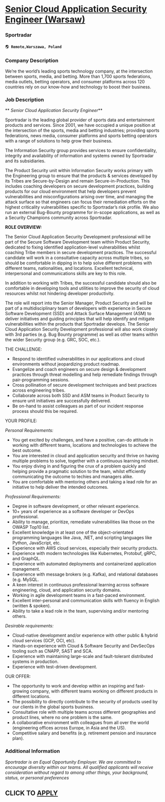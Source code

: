 # [Senior Cloud Application Security Engineer (Warsaw)](https://www.remotewlb.com/apply/senior-cloud-application-security-engineer-warsaw)  
### Sportradar  
#### `🌎 Remote,Warszawa, Poland`  

### **Company Description**

We’re the world’s leading sports technology company, at the intersection between sports, media, and betting. More than 1,700 sports federations, media outlets, betting operators, and consumer platforms across 120 countries rely on our know-how and technology to boost their business.

###  **Job Description**

 ** _Senior Cloud Application Security Engineer_**

Sportradar is the leading global provider of sports data and entertainment products and services. Since 2001, we have occupied a unique position at the intersection of the sports, media and betting industries; providing sports federations, news media, consumer platforms and sports betting operators with a range of solutions to help grow their business.

The Information Security group provides services to ensure confidentiality, integrity and availability of information and systems owned by Sportradar and its subsidiaries.

The Product Security unit within Information Security works primary with the Engineering group to ensure that the products & services developed by its Tribes are Secure-by-Design and remain Secure-in-Production. This includes coaching developers on secure development practices, building products for our cloud environment that help developers prevent vulnerabilities and misconfigurations arising over time, and managing the attack surface so that engineers can focus their remediation efforts on the highest criticality vulnerabilities specific to Sportradar’s risk profile. We also run an external Bug-Bounty programme for in-scope applications, as well as a Security Champions community across Sportradar.

 **ROLE OVERVIEW:**

The Senior Cloud Application Security Development professional will be part of the Secure Software Development team within Product Security, dedicated to fixing identified application-level vulnerabilities whilst coaching Tribe members in secure development practices. The successful candidate will work in a consultative capacity across multiple tribes, so should be comfortable in dipping in to help solve different problems with different teams, nationalities, and locations. Excellent technical, interpersonal and communications skills are key to this role.

In addition to working with Tribes, the successful candidate should also be comfortable in developing tools and utilities to improve the security of cloud resources whilst not hindering developer productivity.

The role will report into the Senior Manager, Product Security and will be part of a multidisciplinary team of developers with experience in Secure Software Development (SSD) and Attack Surface Management (ASM) to deliver initiatives and guiding principles that will help identify and mitigate vulnerabilities within the products that Sportradar develops. The Senior Cloud Application Security Development professional will also work closely with 3rd parties (e.g. Bug Bounty programme) as well as other teams within the wider Security group (e.g. GRC, SOC, etc.).

THE CHALLENGE:

  * Respond to identified vulnerabilities in our applications and cloud environments without jeopardizing product roadmap.
  * Evangelize and coach engineers on secure design & development practices through threat modelling and help remediate findings through pair-programming sessions.
  * Cross pollination of secure development techniques and best practices across engineering tribes.
  * Collaborate across both SSD and ASM teams in Product Security to ensure unit initiatives are successfully delivered.
  * Be on-hand to assist colleagues as part of our incident response process should this be required.

YOUR PROFILE:

 _Personal Requirements:_

  * You get excited by challenges, and have a positive, can-do attitude in working with different teams, locations and technologies to achieve the best outcome.
  * You are interested in cloud and application security and thrive on having multiple problems to solve, together with a continuous learning mindset.
  * You enjoy diving in and figuring the crux of a problem quickly and helping provide a pragmatic solution to the team, whilst efficiently communicating the outcome to techies and managers alike.
  * You are comfortable with mentoring others and taking a lead role for an initiative to help deliver the intended outcomes.

 _Professional Requirements:_

  * Degree in software development, or other relevant experience.
  * 10+ years of experience as a software developer or DevOps professional.
  * Ability to manage, prioritize, remediate vulnerabilities like those on the OWASP Top10 list.
  * Excellent knowledge in at least one of the object-orientated programming languages like Java, .NET, and scripting languages like Python, JavaScript, etc.
  * Experience with AWS cloud services, especially their security products.
  * Experience with modern technologies like Kubernetes, Protobuf, gRPC, and GraphQL.
  * Experience with automated deployments and containerized application management.
  * Experience with message brokers (e.g. Kafka), and relational databases (e.g. MySQL.
  * A keen interest in continuous professional learning across software engineering, cloud, and application security domains.
  * Working in agile development teams in a fast-paced environment.
  * Excellent inter-personal and communication skills with fluency in English (written & spoken).
  * Ability to take a lead role in the team, supervising and/or mentoring others.

 _Desirable requirements:_

  * Cloud-native development and/or experience with other public & hybrid cloud services (GCP, OCI, etc).
  * Hands-on experience with Cloud & Software Security and DevSecOps tooling such as CNAPP, SAST and SCA.
  * Experience with maintaining large-scale and fault-tolerant distributed systems in production.
  * Experience with test-driven development.

OUR OFFER:

  * The opportunity to work and develop within an inspiring and fast-growing company, with different teams working on different products in different locations.
  * The possibility to directly contribute to the security of products used by our clients in the global sports business.
  * Consultative role with multiple teams across different geographies and product lines, where no one problem is the same.
  * A collaborative environment with colleagues from all over the world (engineering offices across Europe, in Asia and the US).
  * Competitive salary and benefits (e.g. retirement pension and insurance plan).

### **Additional Information**

 _Sportradar is an Equal Opportunity Employer. We are committed to encourage diversity within our teams. All qualified applicants will receive consideration without regard to among other things, your background, status, or personal preferences_

  
## CLICK TO [APPLY](https://www.remotewlb.com/apply/senior-cloud-application-security-engineer-warsaw)

